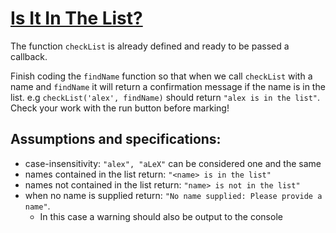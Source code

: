 # [Is It In The List?](https://edstem.org/au/courses/8571/challenges/70270)

The function `checkList` is already defined and ready to be passed a callback.

Finish coding the `findName` function so that when we call `checkList` with a name and `findName` it will return a confirmation message if the name is in the list. e.g `checkList('alex', findName)` should return `"alex is in the list"`. Check your work with the run button before marking!

## Assumptions and specifications:

- case-insensitivity: `"alex", "aLeX"` can be considered one and the same
- names contained in the list return: `"<name> is in the list"`
- names not contained in the list return: `"name> is not in the list"`
- when no name is supplied return: `"No name supplied: Please provide a name"`.
  - In this case a warning should also be output to the console
